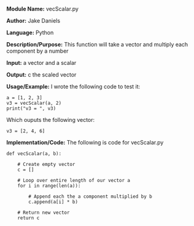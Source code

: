 **Module Name:** vecScalar.py

**Author:** Jake Daniels

**Language:** Python

**Description/Purpose:** This function will take a vector and multiply each component by a number

**Input:** a vector and a scalar

**Output:** c the scaled vector

**Usage/Example:** I wrote the following code to test it:

    a = [1, 2, 3]
    v3 = vecScalar(a, 2)
    print("v3 = ", v3)

Which ouputs the following vector:

    v3 = [2, 4, 6]

**Implementation/Code:** The following is code for vecScalar.py

    def vecScalar(a, b):
    
        # Create empty vector
        c = []
        
        # Loop over entire length of our vector a
        for i in range(len(a)):
        
            # Append each the a component multiplied by b
            c.append(a[i] * b)
            
        # Return new vector
        return c
